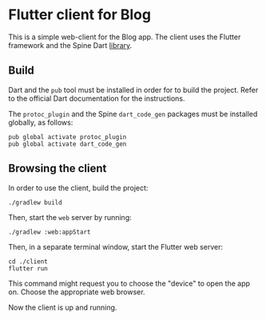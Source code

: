 # Flutter client for Blog

This is a simple web-client for the Blog app. The client uses the Flutter framework and the Spine 
Dart [library](https://github.com/SpineEventEngine/dart).

## Build

Dart and the `pub` tool must be installed in order for to build the project. Refer to the official
Dart documentation for the instructions. 

The `protoc_plugin` and the Spine `dart_code_gen` packages must be installed globally, as follows:
```
pub global activate protoc_plugin
pub global activate dart_code_gen
```

## Browsing the client

In order to use the client, build the project:
```
./gradlew build
```

Then, start the `web` server by running:
```
./gradlew :web:appStart
```

Then, in a separate terminal window, start the Flutter web server:
```
cd ./client
flutter run
```

This command might request you to choose the "device" to open the app on. Choose the appropriate
web browser.

Now the client is up and running.
